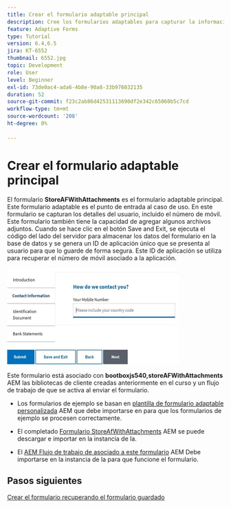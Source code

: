```yaml
---
title: Crear el formulario adaptable principal
description: Cree los formularios adaptables para capturar la información del solicitante y el formulario adaptable para recuperar el formulario adaptable guardado
feature: Adaptive Forms
type: Tutorial
version: 6.4,6.5
jira: KT-6552
thumbnail: 6552.jpg
topic: Development
role: User
level: Beginner
exl-id: 73de0ac4-ada6-4b8e-90a8-33b976032135
duration: 52
source-git-commit: f23c2ab86d42531113690df2e342c65060b5c7cd
workflow-type: tm+mt
source-wordcount: '208'
ht-degree: 0%

---
```


# Crear el formulario adaptable principal

El formulario **StoreAFWithAttachments** es el formulario adaptable principal. Este formulario adaptable es el punto de entrada al caso de uso. En este formulario se capturan los detalles del usuario, incluido el número de móvil. Este formulario también tiene la capacidad de agregar algunos archivos adjuntos. Cuando se hace clic en el botón Save and Exit, se ejecuta el código del lado del servidor para almacenar los datos del formulario en la base de datos y se genera un ID de aplicación único que se presenta al usuario para que lo guarde de forma segura. Este ID de aplicación se utiliza para recuperar el número de móvil asociado a la aplicación.

![formulario de solicitud principal](assets/6552.JPG)

Este formulario está asociado con **bootboxjs540,storeAFWithAttachments** AEM las bibliotecas de cliente creadas anteriormente en el curso y un flujo de trabajo de que se activa al enviar el formulario.


* Los formularios de ejemplo se basan en [plantilla de formulario adaptable personalizada](assets/custom-template-with-page-component.zip) AEM que debe importarse en para que los formularios de ejemplo se procesen correctamente.

* El completado [Formulario StoreAfWithAttachments](assets/store-af-with-attachments-form.zip) AEM se puede descargar e importar en la instancia de la.

* El [AEM Flujo de trabajo de asociado a este formulario](assets/workflow-model-store-af-with-attachments.zip) AEM Debe importarse en la instancia de la para que funcione el formulario.


## Pasos siguientes

[Crear el formulario recuperando el formulario guardado](./retrieve-saved-form.md)